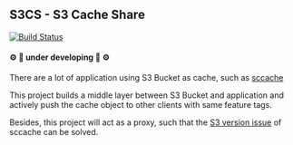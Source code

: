 S3CS - **S3** **C**ache **S**hare
---
[![Build Status](https://travis-ci.com/yanganto/s3cs.svg?branch=master)](https://travis-ci.com/yanganto/s3cs)


#### :gear: :wrench: under developing :hammer: :gear:

There are a lot of application using S3 Bucket as cache, such as [sccache](https://github.com/mozilla/sccache)

This project builds a middle layer between S3 Bucket and application and actively push the cache object to other clients with same feature tags.

Besides, this project will act as a proxy, such that the [S3 version issue](https://github.com/mozilla/sccache/issues/281) of sccache can be solved.



